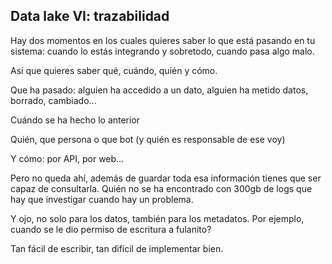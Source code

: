 
## Data lake VI: trazabilidad

Hay dos momentos en los cuales quieres saber lo que está pasando en tu sistema: cuando lo estás integrando y sobretodo, cuando pasa algo malo.

Así que quieres saber qué, cuándo, quién y cómo.

Que ha pasado: alguien ha accedido a un dato, alguien ha metido datos, borrado, cambiado...

Cuándo se ha hecho lo anterior

Quién, que persona o que bot (y quién es responsable de ese voy)

Y cómo: por API, por web...

Pero no queda ahí, además de guardar toda esa información tienes que ser capaz de consultarla. Quién no se ha encontrado con 300gb de logs que hay que investigar cuando hay un problema.

Y ojo, no solo para los datos, también para los metadatos. Por ejemplo, cuando se le dio permiso de escritura a fulanito?

Tan fácil de escribir, tan difícil de implementar bien.